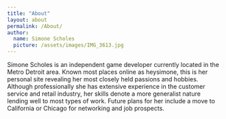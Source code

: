 ```yaml
---
title: "About"
layout: about
permalink: /About/
author:
  name: Simone Scholes
  picture: /assets/images/IMG_3613.jpg
---
```


Simone Scholes is an independent game developer currently located in the Metro Detroit area. Known most places online as heysimone, this is her personal site revealing her most closely held passions and hobbies. Although professionally she has extensive experience in the customer service and retail industry, her skills denote a more generalist nature lending well to most types of work. Future plans for her include a move to California or Chicago for networking and job prospects.